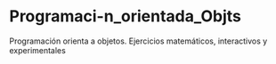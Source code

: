 # Programaci-n_orientada_Objts
Programación orienta a objetos. Ejercicios matemáticos, interactivos y experimentales
